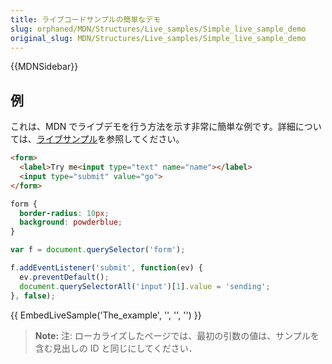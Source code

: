 ```yaml
---
title: ライブコードサンプルの簡単なデモ
slug: orphaned/MDN/Structures/Live_samples/Simple_live_sample_demo
original_slug: MDN/Structures/Live_samples/Simple_live_sample_demo
---
```

{{MDNSidebar}}

## 例

これは、MDN でライブデモを行う方法を示す非常に簡単な例です。詳細については、[ライブサンプル](/ja/docs/MDN/Contribute/Structures/Live_samples)を参照してください。

```html
<form>
  <label>Try me<input type="text" name="name"></label>
  <input type="submit" value="go">
</form>
```

```css
form {
  border-radius: 10px;
  background: powderblue;
}
```

```js
var f = document.querySelector('form');

f.addEventListener('submit', function(ev) {
  ev.preventDefault();
  document.querySelectorAll('input')[1].value = 'sending';
}, false);
```

{{ EmbedLiveSample('The_example', '', '', '') }}

> **Note:** 注: ローカライズしたページでは、最初の引数の値は、サンプルを含む見出しの ID と同じにしてください．
